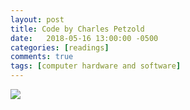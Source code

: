 ```yaml
---
layout: post
title: Code by Charles Petzold
date:   2018-05-16 13:00:00 -0500
categories: [readings]
comments: true
tags: [computer hardware and software]
---
```



<a target="_blank"  href="https://www.amazon.com/gp/product/0735611319/ref=as_li_tl?ie=UTF8&camp=1789&creative=9325&creativeASIN=0735611319&linkCode=as2&tag=nosarthur2016-20&linkId=2552b863e34cd0594713fd2757908fbd"><img border="0" src="//ws-na.amazon-adsystem.com/widgets/q?_encoding=UTF8&MarketPlace=US&ASIN=0735611319&ServiceVersion=20070822&ID=AsinImage&WS=1&Format=_SL250_&tag=nosarthur2016-20" ></a><img src="//ir-na.amazon-adsystem.com/e/ir?t=nosarthur2016-20&l=am2&o=1&a=0735611319" width="1" height="1" border="0" alt="" style="border:none !important; margin:0px !important;" />
